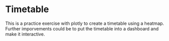 # Timetable

This is a practice exercise with plotly to create a timetable using a heatmap. Further imporvements could be to put the timetable into a dashboard and make it interactive.
